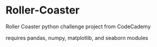 # Roller-Coaster
Roller Coaster python challenge project from CodeCademy

requires pandas, numpy, matplotlib, and seaborn modules